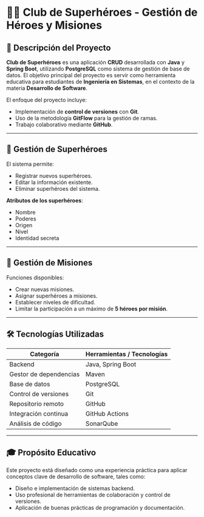 # 🦸‍♂️ Club de Superhéroes - Gestión de Héroes y Misiones

## 📝 Descripción del Proyecto

**Club de Superhéroes** es una aplicación **CRUD** desarrollada con **Java** y **Spring Boot**, utilizando **PostgreSQL** como sistema de gestión de base de datos. El objetivo principal del proyecto es servir como herramienta educativa para estudiantes de **Ingeniería en Sistemas**, en el contexto de la materia **Desarrollo de Software**.

El enfoque del proyecto incluye:

- Implementación de **control de versiones** con **Git**.
- Uso de la metodología **GitFlow** para la gestión de ramas.
- Trabajo colaborativo mediante **GitHub**.

---

## 🦸 Gestión de Superhéroes

El sistema permite:

- Registrar nuevos superhéroes.
- Editar la información existente.
- Eliminar superhéroes del sistema.

**Atributos de los superhéroes**:

- Nombre
- Poderes
- Origen
- Nivel
- Identidad secreta

---

## 🎯 Gestión de Misiones

Funciones disponibles:

- Crear nuevas misiones.
- Asignar superhéroes a misiones.
- Establecer niveles de dificultad.
- Limitar la participación a un máximo de **5 héroes por misión**.

---

## 🛠️ Tecnologías Utilizadas

| Categoría                | Herramientas / Tecnologías        |
|--------------------------|-----------------------------------|
| Backend                  | Java, Spring Boot                 |
| Gestor de dependencias   | Maven                             |
| Base de datos            | PostgreSQL                        |
| Control de versiones     | Git                               |
| Repositorio remoto       | GitHub                            |
| Integración continua     | GitHub Actions                    |
| Análisis de código       | SonarQube                         |

---

## 🎓 Propósito Educativo

Este proyecto está diseñado como una experiencia práctica para aplicar conceptos clave de desarrollo de software, tales como:

- Diseño e implementación de sistemas backend.
- Uso profesional de herramientas de colaboración y control de versiones.
- Aplicación de buenas prácticas de programación y documentación.

